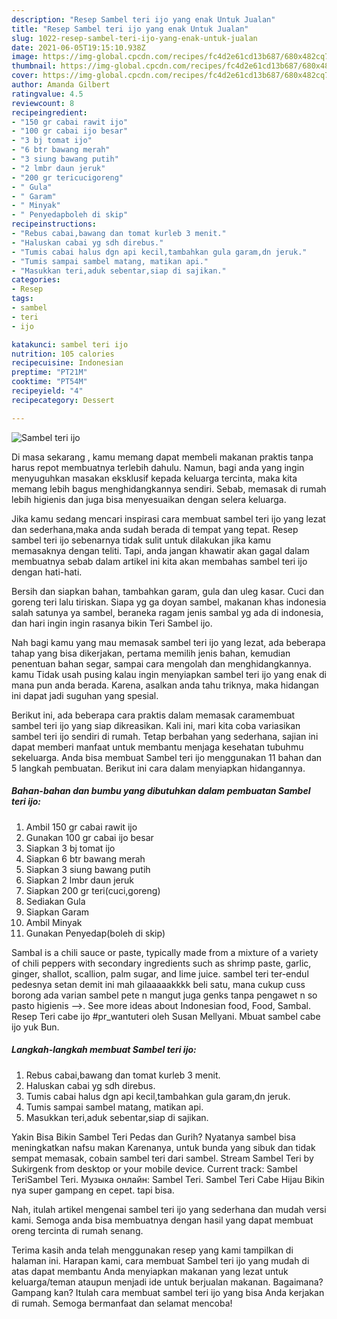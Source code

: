 ```yaml
---
description: "Resep Sambel teri ijo yang enak Untuk Jualan"
title: "Resep Sambel teri ijo yang enak Untuk Jualan"
slug: 1022-resep-sambel-teri-ijo-yang-enak-untuk-jualan
date: 2021-06-05T19:15:10.938Z
image: https://img-global.cpcdn.com/recipes/fc4d2e61cd13b687/680x482cq70/sambel-teri-ijo-foto-resep-utama.jpg
thumbnail: https://img-global.cpcdn.com/recipes/fc4d2e61cd13b687/680x482cq70/sambel-teri-ijo-foto-resep-utama.jpg
cover: https://img-global.cpcdn.com/recipes/fc4d2e61cd13b687/680x482cq70/sambel-teri-ijo-foto-resep-utama.jpg
author: Amanda Gilbert
ratingvalue: 4.5
reviewcount: 8
recipeingredient:
- "150 gr cabai rawit ijo"
- "100 gr cabai ijo besar"
- "3 bj tomat ijo"
- "6 btr bawang merah"
- "3 siung bawang putih"
- "2 lmbr daun jeruk"
- "200 gr tericucigoreng"
- " Gula"
- " Garam"
- " Minyak"
- " Penyedapboleh di skip"
recipeinstructions:
- "Rebus cabai,bawang dan tomat kurleb 3 menit."
- "Haluskan cabai yg sdh direbus."
- "Tumis cabai halus dgn api kecil,tambahkan gula garam,dn jeruk."
- "Tumis sampai sambel matang, matikan api."
- "Masukkan teri,aduk sebentar,siap di sajikan."
categories:
- Resep
tags:
- sambel
- teri
- ijo

katakunci: sambel teri ijo 
nutrition: 105 calories
recipecuisine: Indonesian
preptime: "PT21M"
cooktime: "PT54M"
recipeyield: "4"
recipecategory: Dessert

---
```



![Sambel teri ijo](https://img-global.cpcdn.com/recipes/fc4d2e61cd13b687/680x482cq70/sambel-teri-ijo-foto-resep-utama.jpg)

Di masa  sekarang , kamu memang dapat membeli makanan praktis tanpa harus repot membuatnya terlebih dahulu. Namun, bagi anda yang ingin menyuguhkan masakan eksklusif kepada keluarga tercinta, maka kita memang lebih bagus menghidangkannya sendiri. Sebab, memasak di rumah lebih higienis dan juga bisa menyesuaikan dengan selera keluarga.

Jika kamu sedang mencari inspirasi cara membuat sambel teri ijo yang lezat dan sederhana,maka anda sudah berada di tempat yang tepat. Resep sambel teri ijo  sebenarnya tidak sulit untuk dilakukan jika kamu memasaknya dengan teliti. Tapi, anda jangan khawatir akan gagal dalam membuatnya 
sebab dalam artikel ini kita akan membahas sambel teri ijo dengan hati-hati.  

Bersih dan siapkan bahan, tambahkan garam, gula dan uleg kasar. Cuci dan goreng teri lalu tiriskan. Siapa yg ga doyan sambel, makanan khas indonesia salah satunya ya sambel, beraneka ragam jenis sambal yg ada di indonesia, dan hari ingin ingin rasanya bikin Teri Sambel ijo.

Nah bagi kamu yang mau memasak sambel teri ijo yang lezat, ada beberapa tahap yang bisa dikerjakan, pertama memilih jenis bahan, kemudian penentuan bahan segar, sampai cara mengolah dan menghidangkannya. kamu Tidak usah pusing kalau ingin menyiapkan sambel teri ijo yang enak di mana pun anda berada. Karena, asalkan anda  tahu triknya, maka hidangan ini dapat jadi suguhan yang spesial.

Berikut ini, ada beberapa cara praktis  dalam memasak caramembuat sambel teri ijo yang siap dikreasikan. Kali ini, mari kita coba variasikan sambel teri ijo sendiri di rumah. Tetap berbahan yang sederhana, sajian ini dapat memberi manfaat untuk membantu menjaga kesehatan tubuhmu sekeluarga. Anda bisa membuat Sambel teri ijo menggunakan 11 bahan dan 5 langkah pembuatan. Berikut ini cara dalam menyiapkan hidangannya.

<!--inarticleads1-->

##### Bahan-bahan dan bumbu yang dibutuhkan dalam pembuatan Sambel teri ijo:

1. Ambil 150 gr cabai rawit ijo
1. Gunakan 100 gr cabai ijo besar
1. Siapkan 3 bj tomat ijo
1. Siapkan 6 btr bawang merah
1. Siapkan 3 siung bawang putih
1. Siapkan 2 lmbr daun jeruk
1. Siapkan 200 gr teri(cuci,goreng)
1. Sediakan  Gula
1. Siapkan  Garam
1. Ambil  Minyak
1. Gunakan  Penyedap(boleh di skip)


Sambal is a chili sauce or paste, typically made from a mixture of a variety of chili peppers with secondary ingredients such as shrimp paste, garlic, ginger, shallot, scallion, palm sugar, and lime juice. sambel teri ter-endul pedesnya setan demit ini mah gilaaaaakkkk beli satu, mana cukup cuss borong ada varian sambel pete n mangut juga genks tanpa pengawet n so pasto higienis --&gt;. See more ideas about Indonesian food, Food, Sambal. Resep Teri cabe ijo #pr_wantuteri oleh Susan Mellyani. Mbuat sambel cabe ijo yuk Bun. 

<!--inarticleads2-->

##### Langkah-langkah membuat Sambel teri ijo:

1. Rebus cabai,bawang dan tomat kurleb 3 menit.
1. Haluskan cabai yg sdh direbus.
1. Tumis cabai halus dgn api kecil,tambahkan gula garam,dn jeruk.
1. Tumis sampai sambel matang, matikan api.
1. Masukkan teri,aduk sebentar,siap di sajikan.


Yakin Bisa Bikin Sambel Teri Pedas dan Gurih? Nyatanya sambel bisa meningkatkan nafsu makan Karenanya, untuk bunda yang sibuk dan tidak sempat memasak, cobain sambel teri dari sambel. Stream Sambel Teri by Sukirgenk from desktop or your mobile device. Current track: Sambel TeriSambel Teri. Музыка онлайн: Sambel Teri. Sambel Teri Cabe Hijau Bikin nya super gampang en cepet. tapi bisa. 

Nah, itulah artikel mengenai  sambel teri ijo  yang sederhana dan mudah versi kami. Semoga anda bisa membuatnya dengan hasil yang dapat membuat oreng tercinta di rumah senang. 

Terima kasih anda telah menggunakan resep yang kami tampilkan di halaman ini. Harapan kami, cara membuat  Sambel teri ijo yang mudah di atas dapat membantu Anda menyiapkan makanan yang lezat untuk keluarga/teman ataupun menjadi ide untuk berjualan makanan. Bagaimana? Gampang kan? Itulah cara membuat sambel teri ijo yang bisa Anda kerjakan di rumah. Semoga bermanfaat dan selamat mencoba!

